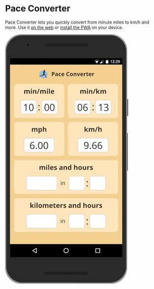 # Pace Converter

Pace Converter lets you quickly convert from minute miles to km/h and more. Use it [on the web](https://timakro.github.io/pace-converter/) or [install the PWA](https://support.google.com/chrome/answer/9658361) on your device.

![Screenshot of Pace Converter](screenshot.webp)
